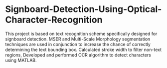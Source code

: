 # Signboard-Detection-Using-Optical-Character-Recognition


This project is based on text recognition scheme specifically designed for signboard detection. MSER and Multi-Scale Morphology segmentation techniques are used in conjunction to increase the chance of correctly determining the text bounding box. Calculated stroke width to filter non-text regions, Developed and performed OCR algorithm to detect characters using MATLAB.
